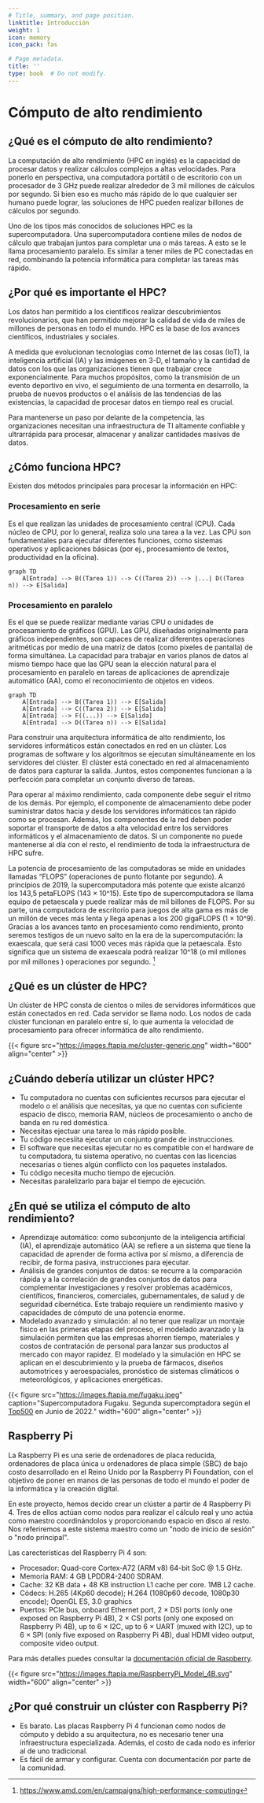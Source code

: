 ```yaml
---
# Title, summary, and page position.
linktitle: Introducción
weight: 1
icon: memory
icon_pack: fas

# Page metadata.
title: ''
type: book  # Do not modify.
---
```


# Cómputo de alto rendimiento

## ¿Qué es el cómputo de alto rendimiento?

La computación de alto rendimiento (HPC en inglés) es la capacidad de procesar datos y realizar cálculos complejos a altas velocidades. Para ponerlo en perspectiva, una computadora portátil o de escritorio con un procesador de 3 GHz puede realizar alrededor de 3 mil millones de cálculos por segundo. Si bien eso es mucho más rápido de lo que cualquier ser humano puede lograr, las soluciones de HPC pueden realizar billones de cálculos por segundo.

Uno de los tipos más conocidos de soluciones HPC es la supercomputadora. Una supercomputadora contiene miles de nodos de cálculo que trabajan juntos para completar una o más tareas. A esto se le llama procesamiento paralelo. Es similar a tener miles de PC conectadas en red, combinando la potencia informática para completar las tareas más rápido.

## ¿Por qué es importante el HPC?
Los datos han permitido a los científicos realizar descubrimientos revolucionarios, que han permitido mejorar la calidad de vida de miles de millones de personas en todo el mundo. HPC es la base de los avances científicos, industriales y sociales.

A medida que evolucionan tecnologías como Internet de las cosas (IoT), la inteligencia artificial (IA) y las imágenes en 3-D, el tamaño y la cantidad de datos con los que las organizaciones tienen que trabajar crece exponencialmente. Para muchos propósitos, como la transmisión de un evento deportivo en vivo, el seguimiento de una tormenta en desarrollo, la prueba de nuevos productos o el análisis de las tendencias de las existencias, la capacidad de procesar datos en tiempo real es crucial.

Para mantenerse un paso por delante de la competencia, las organizaciones necesitan una infraestructura de TI altamente confiable y ultrarrápida para procesar, almacenar y analizar cantidades masivas de datos.

## ¿Cómo funciona HPC?
Existen dos métodos principales para procesar la información en HPC: 

### Procesamiento en serie
Es el que realizan las unidades de procesamiento central (CPU). Cada núcleo de CPU, por lo general, realiza solo una tarea a la vez. Las CPU son fundamentales para ejecutar diferentes funciones, como sistemas operativos y aplicaciones básicas (por ej., procesamiento de textos, productividad en la oficina).

```mermaid
graph TD
    A[Entrada] --> B((Tarea 1)) --> C((Tarea 2)) --> |...| D((Tarea n)) --> E[Salida]
```

### Procesamiento en paralelo
Es el que se puede realizar mediante varias CPU o unidades de procesamiento de gráficos (GPU). Las GPU, diseñadas originalmente para gráficos independientes, son capaces de realizar diferentes operaciones aritméticas por medio de una matriz de datos (como pixeles de pantalla) de forma simultánea. La capacidad para trabajar en varios planos de datos al mismo tiempo hace que las GPU sean la elección natural para el procesamiento en paralelo en tareas de aplicaciones de aprendizaje automático (AA), como el reconocimiento de objetos en videos.

```mermaid
graph TD
    A[Entrada] --> B((Tarea 1)) --> E[Salida]
    A[Entrada] --> C((Tarea 2)) --> E[Salida]
    A[Entrada] --> F((...)) --> E[Salida]
    A[Entrada] --> D((Tarea n)) --> E[Salida]
```

Para construir una arquitectura informática de alto rendimiento, los servidores informáticos están conectados en red en un clúster. Los programas de software y los algoritmos se ejecutan simultáneamente en los servidores del clúster. El clúster está conectado en red al almacenamiento de datos para capturar la salida. Juntos, estos componentes funcionan a la perfección para completar un conjunto diverso de tareas.

Para operar al máximo rendimiento, cada componente debe seguir el ritmo de los demás. Por ejemplo, el componente de almacenamiento debe poder suministrar datos hacia y desde los servidores informáticos tan rápido como se procesan. Además, los componentes de la red deben poder soportar el transporte de datos a alta velocidad entre los servidores informáticos y el almacenamiento de datos. Si un componente no puede mantenerse al día con el resto, el rendimiento de toda la infraestructura de HPC sufre.

La potencia de procesamiento de las computadoras se mide en unidades llamadas “FLOPS” (operaciones de punto flotante por segundo). A principios de 2019, la supercomputadora más potente que existe alcanzó los 143,5 petaFLOPS (143 × 10^15). Este tipo de supercomputadora se llama equipo de petaescala y puede realizar más de mil billones de FLOPS. Por su parte, una computadora de escritorio para juegos de alta gama es más de un millón de veces más lenta y llega apenas a los 200 gigaFLOPS (1 × 10^9). Gracias a los avances tanto en procesamiento como rendimiento, pronto seremos testigos de un nuevo salto en la era de la supercomputación: la exaescala, que será casi 1000 veces más rápida que la petaescala. Esto significa que un sistema de exaescala podrá realizar 10^18 (o mil millones por mil millones ) operaciones por segundo. [^1]

## ¿Qué es un clúster de HPC?
Un clúster de HPC consta de cientos o miles de servidores informáticos que están conectados en red. Cada servidor se llama nodo. Los nodos de cada clúster funcionan en paralelo entre sí, lo que aumenta la velocidad de procesamiento para ofrecer informática de alto rendimiento.

{{< figure src="https://images.ftapia.me/cluster-generic.png" width="600" align="center" >}}

## ¿Cuándo debería utilizar un clúster HPC?

* Tu computadora no cuentas con suficientes recursos para ejecutar el modelo o el análisis que necesitas, ya que no cuentas con suficiente espacio de disco, memoria RAM, núcleos de procesamiento o ancho de banda en ru red doméstica.
* Necesitas ejectuar una tarea lo más rápido posible.
* Tu código necesiita ejecutar un conjunto grande de instrucciones.
* El software que necesitas ejecutar no es compatible con el hardware de tu computadora, tu sistema operativo, no cuentas con las licencias necesarias o tienes algún conflicto con los paquetes instalados.
* Tu código necesita mucho tiempo de ejecución.
* Necesitas paralelizarlo para bajar el tiempo de ejecución.


## ¿En qué se utiliza el cómputo de alto rendimiento?
* Aprendizaje automático: como subconjunto de la inteligencia artificial (IA), el aprendizaje automático (AA) se refiere a un sistema que tiene la capacidad de aprender de forma activa por sí mismo, a diferencia de recibir, de forma pasiva, instrucciones para ejecutar.
* Análisis de grandes conjuntos de datos: se recurre a la comparación rápida y a la correlación de grandes conjuntos de datos para complementar investigaciones y resolver problemas académicos, científicos, financieros, comerciales, gubernamentales, de salud y de seguridad cibernética. Este trabajo requiere un rendimiento masivo y capacidades de cómputo de una potencia enorme.
* Modelado avanzado y simulación: al no tener que realizar un montaje físico en las primeras etapas del proceso, el modelado avanzado y la simulación permiten que las empresas ahorren tiempo, materiales y costos de contratación de personal para lanzar sus productos al mercado con mayor rapidez.  El modelado y la simulación en HPC se aplican en el descubrimiento y la prueba de fármacos, diseños automotrices y aeroespaciales, pronóstico de sistemas climáticos o meteorológicos, y aplicaciones energéticas.

{{< figure src="https://images.ftapia.me/fugaku.jpeg" caption="Supercomputadora Fugaku. Segunda supercomptadora según el [Top500](https://www.top500.org/lists/top500/2022/06/) en Junio de 2022." width="600" align="center" >}}




## Raspberry Pi

La Raspberry Pi es una serie de ordenadores de placa reducida, ordenadores de placa única u ordenadores de placa simple (SBC) de bajo costo desarrollado en el Reino Unido por la Raspberry Pi Foundation, con el objetivo de poner en manos de las personas de todo el mundo el poder de la informática y la creación digital.​

En este proyecto, hemos decido crear un clúster a partir de 4 Raspberry Pi 4. Tres de ellos actúan como nodos para realizar el cálculo real y uno actúa como maestro coordinándolos y proporcionando espacio en disco al resto. Nos referiremos a este sistema maestro como un "nodo de inicio de sesión" o "nodo principal".

Las carecterísticas del Raspberry Pi 4 son:
* Procesador: Quad-core Cortex-A72 (ARM v8) 64-bit SoC @ 1.5 GHz.
* Memoria RAM: 4 GB LPDDR4-2400 SDRAM.
* Cache: 32 KB data + 48 KB instruction L1 cache per core. 1MB L2 cache.
* Códecs: H.265 (4Kp60 decode); H.264 (1080p60 decode, 1080p30 encode); OpenGL ES, 3.0 graphics
* Puertos: PCIe bus, onboard Ethernet port, 2 × DSI ports (only one exposed on Raspberry Pi 4B), 2 × CSI ports (only one exposed on Raspberry Pi 4B), up to 6 × I2C, up to 6 × UART (muxed with I2C), up to 6 × SPI (only five exposed on Raspberry Pi 4B), dual HDMI video output, composite video output.

Para más detalles puedes consultar la [documentación oficial de Raspberry](https://www.raspberrypi.org/documentation/hardware/raspberrypi/bcm2711/README.md).

{{< figure src="https://images.ftapia.me/RaspberryPi_Model_4B.svg" width="600" align="center" >}}

## ¿Por qué construir un clúster con Raspberry Pi?
* Es barato. Las placas Raspberry Pi 4 funcionan como nodos de cómputo y debido a su arquitectura, no es necesario tener una infraestructura especializada. Además, el costo de cada nodo es inferior al de uno tradicional.
* Es fácil de armar y configurar. Cuenta con documentación por parte de la comunidad.


[^1]: https://www.amd.com/en/campaigns/high-performance-computing